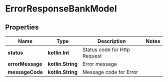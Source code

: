 
# ErrorResponseBankModel

## Properties
Name | Type | Description | Notes
------------ | ------------- | ------------- | -------------
**status** | **kotlin.Int** | Status code for Http Request | 
**errorMessage** | **kotlin.String** | Error message | 
**messageCode** | **kotlin.String** | Message code for Error | 



